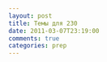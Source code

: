 ```yaml
---
layout: post
title: Темы для 230
date: 2011-03-07T23:19:00
comments: true
categories: prep
---
```


